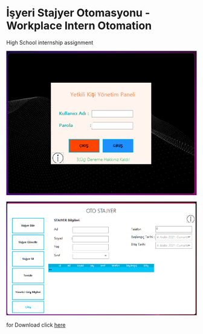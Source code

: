 # İşyeri Stajyer Otomasyonu - Workplace Intern Otomation

High School internship assignment

![Preview1](iso.png)

![Preview2](iso2.png)

for Download click [here](https://github.com/mahmutbaysag/isyeri-stajyer-otomasyonu/raw/main/%C4%B0%C5%9Fyeri%20Stajyer%20Otomasyonu%20(SP)/Debug/%C4%B0%C5%9Fyeri%20Stajyer%20Otomasyonu%20(SP).msi)

